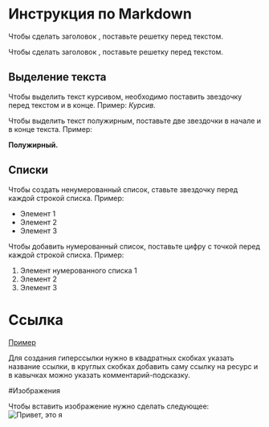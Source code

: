 # Инструкция по Markdown

Чтобы сделать заголовок , поставьте решетку перед текстом.

Чтобы сделать заголовок , поставьте решетку перед текстом.

## Выделение текста

Чтобы выделить текст курсивом, необходимо поставить звездочку перед текстом и в конце. Пример:
*Курсив.*

Чтобы выделить текст полужирным, поставьте две звездочки в начале и в конце текста. Пример: 

**Полужирный.**

## Списки
Чтобы создать ненумерованный список, ставьте звездочку перед каждой строкой списка. Пример:

* Элемент 1
* Элемент 2
* Элемент 3

Чтобы добавить нумерованный список, поставьте цифру с точкой перед каждой строкой списка. Пример:

1. Элемент нумерованного списка 1
2. Элемент 2
3. Элемент 3

# Ссылка

[Пример](https://gb.ru/lessons/265786 "Ссылка" ) 

Для создания гиперссылки нужно в квадратных скобках указать название ссылки, в круглых скобках добавить саму ссылку на ресурс и в кавычках можно указать комментарий-подсказку.


#Изображения

Чтобы вставить изображение нужно сделать следующее: ![Привет, это я](_DSC9690.jpg)  